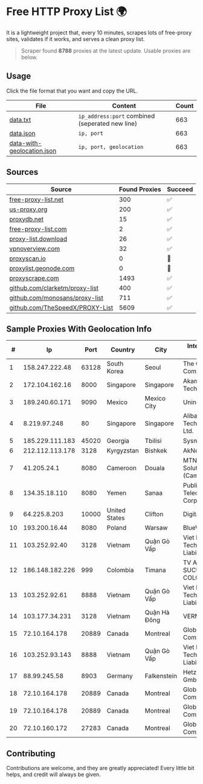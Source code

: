 
# Free HTTP Proxy List 🌍

It is a lightweight project that, every 10 minutes, scrapes lots of free-proxy sites, validates if it works, and serves a clean proxy list.


> Scraper found **8788** proxies at the latest update. Usable proxies are below.

## Usage

Click the file format that you want and copy the URL.


|File|Content|Count|
|----|-------|-----|
|[data.txt](https://raw.githubusercontent.com/themiralay/Proxy-List-World/master/data.txt)|`ip_address:port` combined (seperated new line)|663|
|[data.json](https://raw.githubusercontent.com/themiralay/Proxy-List-World/master/data.json)|`ip, port`|663|
|[data-with-geolocation.json](https://raw.githubusercontent.com/themiralay/Proxy-List-World/master/data-with-geolocation.json)|`ip, port, geolocation`|663|

## Sources

|Source|Found Proxies|Succeed|
|------|-------------|-------|
|[free-proxy-list.net](https://free-proxy-list.net)|300|✅|
|[us-proxy.org](https://www.us-proxy.org)|200|✅|
|[proxydb.net](http://proxydb.net)|15|✅|
|[free-proxy-list.com](https://free-proxy-list.com/?page=&port=&type%5B%5D=http&type%5B%5D=https&up_time=0&search=Search)|2|✅|
|[proxy-list.download](https://www.proxy-list.download/HTTP)|26|✅|
|[vpnoverview.com](https://vpnoverview.com/privacy/anonymous-browsing/free-proxy-servers)|32|✅|
|[proxyscan.io](https://www.proxyscan.io)|0|🚫|
|[proxylist.geonode.com](https://proxylist.geonode.com/api/proxy-list?limit=300&page=1&sort_by=lastChecked&sort_type=desc&protocols=http,https)|0|🚫|
|[proxyscrape.com](https://api.proxyscrape.com/v2/?request=displayproxies&protocol=http&timeout=10000&country=all&ssl=all&anonymity=all)|1493|✅|
|[github.com/clarketm/proxy-list](https://raw.githubusercontent.com/clarketm/proxy-list/master/proxy-list-raw.txt)|400|✅|
|[github.com/monosans/proxy-list](https://raw.githubusercontent.com/monosans/proxy-list/main/proxies/http.txt)|711|✅|
|[github.com/TheSpeedX/PROXY-List](https://raw.githubusercontent.com/TheSpeedX/PROXY-List/master/http.txt)|5609|✅|


## Sample Proxies With Geolocation Info

|#|Ip|Port|Country|City|Internet Service Provider|
|-|--|----|-------|----|-------------------------|
|1|158.247.222.48|63128|South Korea|Seoul|The Constant Company, LLC|
|2|172.104.162.16|8000|Singapore|Singapore|Akamai Technologies, Inc.|
|3|189.240.60.171|9090|Mexico|Mexico City|Uninet S.A. de C.V.|
|4|8.219.97.248|80|Singapore|Singapore|Alibaba (US) Technology Co., Ltd.|
|5|185.229.111.183|45020|Georgia|Tbilisi|Sysnet LLC|
|6|212.112.113.178|3128|Kyrgyzstan|Bishkek|AkNet|
|7|41.205.24.1|8080|Cameroon|Douala|MTN Network Solutions (Cameroon)|
|8|134.35.18.110|8080|Yemen|Sanaa|Public Telecommunication Corporation|
|9|64.225.8.203|10000|United States|Clifton|DigitalOcean, LLC|
|10|193.200.16.44|8080|Poland|Warsaw|BlueVPS OU|
|11|103.252.92.40|3128|Vietnam|Quận Gò Vấp|Viet Digital Technology Liability Company|
|12|186.148.182.226|999|Colombia|Timana|TV AZTECA SUCURSAL COLOMBIA|
|13|103.252.92.61|8888|Vietnam|Quận Gò Vấp|Viet Digital Technology Liability Company|
|14|103.177.34.231|3128|Vietnam|Quận Hà Đông|VERMOS|
|15|72.10.164.178|20889|Canada|Montreal|GloboTech Communications|
|16|103.252.93.143|8888|Vietnam|Quận Gò Vấp|Viet Digital Technology Liability Company|
|17|88.99.245.58|8903|Germany|Falkenstein|Hetzner Online GmbH|
|18|72.10.164.178|20889|Canada|Montreal|GloboTech Communications|
|19|72.10.164.178|20889|Canada|Montreal|GloboTech Communications|
|20|72.10.160.172|27283|Canada|Montreal|GloboTech Communications|



## Contributing

Contributions are welcome, and they are greatly appreciated! Every
little bit helps, and credit will always be given.

